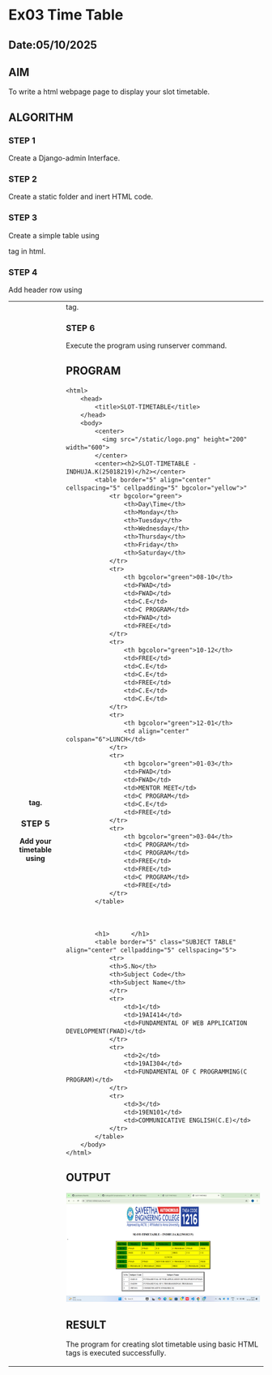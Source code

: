 # Ex03 Time Table
## Date:05/10/2025

## AIM
To write a html webpage page to display your slot timetable.

## ALGORITHM
### STEP 1
Create a Django-admin Interface.

### STEP 2
Create a static folder and inert HTML code.

### STEP 3
Create a simple table using <table> tag in html.

### STEP 4
Add header row using <th> tag.

### STEP 5
Add your timetable using <td> tag.

### STEP 6
Execute the program using runserver command.

## PROGRAM
```
<html>
    <head>
        <title>SLOT-TIMETABLE</title>
    </head>
    <body>
        <center>
          <img src="/static/logo.png" height="200" width="600">
        </center>
        <center><h2>SLOT-TIMETABLE - INDHUJA.K(25018219)</h2></center>
        <table border="5" align="center" cellspacing="5" cellpadding="5" bgcolor="yellow">"
            <tr bgcolor="green">
                <th>Day\Time</th>
                <th>Monday</th>
                <th>Tuesday</th>
                <th>Wednesday</th>
                <th>Thursday</th>
                <th>Friday</th>
                <th>Saturday</th>
            </tr>
            <tr>
                <th bgcolor="green">08-10</th>
                <td>FWAD</td>
                <td>FWAD</td>
                <td>C.E</td>
                <td>C PROGRAM</td>
                <td>FWAD</td>
                <td>FREE</td>
            </tr>
            <tr>
                <th bgcolor="green">10-12</th>
                <td>FREE</td>
                <td>C.E</td>
                <td>C.E</td>
                <td>FREE</td>
                <td>C.E</td>
                <td>C.E</td>
            </tr>
            <tr>
                <th bgcolor="green">12-01</th>
                <td align="center" colspan="6">LUNCH</td>
            </tr>
            <tr>
                <th bgcolor="green">01-03</th>
                <td>FWAD</td>
                <td>FWAD</td>
                <td>MENTOR MEET</td>
                <td>C PROGRAM</td>
                <td>C.E</td>
                <td>FREE</td>
            </tr>
            <tr>
                <th bgcolor="green">03-04</th>
                <td>C PROGRAM</td>
                <td>C PROGRAM</td>
                <td>FREE</td>
                <td>FREE</td>
                <td>C PROGRAM</td>
                <td>FREE</td>
            </tr>
        </table>



        <h1>      </h1>
        <table border="5" class="SUBJECT TABLE" align="center" cellpadding="5" cellspacing="5">
            <tr>
            <th>S.No</th>
            <th>Subject Code</th>
            <th>Subject Name</th>
            </tr>
            <tr>
                <td>1</td>
                <td>19AI414</td>
                <td>FUNDAMENTAL OF WEB APPLICATION DEVELOPMENT(FWAD)</td>
            </tr>
            <tr>
                <td>2</td>
                <td>19AI304</td>
                <td>FUNDAMENTAL OF C PROGRAMMING(C PROGRAM)</td>
            </tr>
            <tr>
                <td>3</td>
                <td>19EN101</td>
                <td>COMMUNICATIVE ENGLISH(C.E)</td>
            </tr>
        </table>
    </body>
</html>
```

## OUTPUT
![alt text](<Screenshot (35).png>)

## RESULT
The program for creating slot timetable using basic HTML tags is executed successfully.